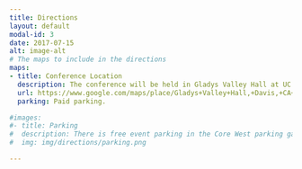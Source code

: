 ```yaml
---
title: Directions
layout: default
modal-id: 3
date: 2017-07-15
alt: image-alt
# The maps to include in the directions
maps:
- title: Conference Location
  description: The conference will be held in Gladys Valley Hall at UC Davis.
  url: https://www.google.com/maps/place/Gladys+Valley+Hall,+Davis,+CA+95616/@38.5328209,-121.7658964,17z/data=!3m1!4b1!4m5!3m4!1s0x80852902c9d969a7:0xaa647225d10f76a3!8m2!3d38.5328167!4d-121.7637077
  parking: Paid parking.

#images:
#- title: Parking
#  description: There is free event parking in the Core West parking garage, street parking, and parking lots in the red boxes below. There is also street parking for vehicles greater than 8' tall and long vehicles in the street and parking lots.
#  img: img/directions/parking.png

---
```

